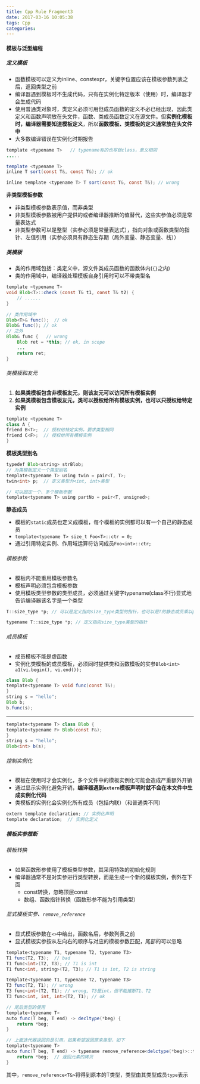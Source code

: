 ```yaml
---
title: Cpp Rule Fragment3
date: 2017-03-16 10:05:38
tags: Cpp
categories:
---
```


#### 模板与泛型编程
##### 定义模板
- 函数模板可以定义为inline、constexpr，关键字位置应该在模板参数列表之后，返回类型之前
- 编译器遇到模板时不生成代码，只有在实例化特定版本（使用）时，编译器才会生成代码
- 使用普通类对象时，类定义必须可用但成员函数的定义不必已经出现，因此类定义和函数声明放在头文件，函数、类成员函数定义在源文件。但**实例化模板时，编译器需要知道模板定义**，所以**函数模板、类模板的定义通常放在头文件中**
- 大多数编译错误在实例化时期报告

```java
template <typename T>   // typename有的也写做class，意义相同
.....

template <typename T>
inline T sort(const T&, const T&); // ok

inline template <typename T> T sort(const T&, const T&); // wrong
```
**非类型模板参数**
- 非类型模板参数表示值，而非类型
- 非类型模板参数被用户提供的或者编译器推断的值替代，这些实参值必须是常量表达式
- 非类型参数可以是整型（实参必须是常量表达式），指向对象或函数类型的指针、左值引用（实参必须具有静态生存期（局外变量、静态变量、栈））

##### 类模板
- 类的作用域包括：类定义中，源文件类成员函数的函数体内(`{}`之内)
- 类的作用域中，编译器处理模板自身引用时可以不带类型名

```java
template <typename T>
void Blob<T>::check (const T& t1, const T& t2) {
    // ......
}

// 类作用域中
Blob<T>& func();  // ok
Blob& func(); // ok
// 之外
Blob& func {   // wrong
    Blob ret = *this; // ok, in scope
    ...
    return ret;
}
```
###### 类模板和友元
1. **如果类模板包含非模板友元，则该友元可以访问所有模板实例**
2. **如果类模板包含模板友元，类可以授权给所有模板实例，也可以只授权给特定实例**

```java
template <typename T>
class A {
friend B<T>;  // 授权给特定实例，要求类型相同
friend C<F>;  // 授权给所有模板实例
}
```

**模板类型别名**
```java
typedef Blob<string> strBlob;
// 为类模板定义一个类型别名
template<typename T> using twin = pair<T, T>;
twin<int> p;  // 定义类型为<int, int>类型

// 可以固定一个、多个模板参数
template<typename T> using partNo = pair<T, unsigned>;
```
**静态成员**
- 模板的`static`成员也定义成模板，每个模板的实例都可以有一个自己的静态成员
- `template<typename T> size_t Foo<T>::ctr = 0;`
- 通过引用特定实例、作用域运算符访问成员`Foo<int>::ctr;`

###### 模板参数
- 模板内不能重用模板参数名
- 模板声明必须包含模板参数
- 使用模板类型参数的类型成员，必须通过关键字typename(class不行)显式地告诉编译器该名字是一个类型

```java
T::size_type *p; // 可以是定义指向size_type类型的指针，也可以是T的静态成员乘以p的结果

typename T::size_type *p; // 定义指向size_type类型的指针
```

###### 成员模板
- 成员模板不能是虚函数
- 实例化类模板的成员模板，必须同时提供类和函数模板的实参`Blob<int> a1(vi.begin(), vi.end());`

```java
class Blob {
template<typename T> void func(const T&);
}
string s = "hello";
Blob b;
b.func(s);
```

---

```java
template<typename T> class Blob {
template<typename F> Blob(const F&);
}
string s = "hello";
Blob<int> b(s);
```
###### 控制实例化
- 模板在使用时才会实例化，多个文件中的模板实例化可能会造成严重额外开销
- 通过显示实例化避免开销，**编译器遇到`extern`模板声明时就不会在本文件中生成实例化代码**
- 类模板的实例化会实例化所有成员（包括内联）（和普通类不同）

```java
extern template declaration; // 实例化声明
template declaration;  // 实例化定义
```

##### 模板实参推断
###### 模板转换
- 如果函数形参使用了模板类型参数，其采用特殊的初始化规则
- 编译器通常不是对实参进行类型转换，而是生成一个新的模板实例，例外在下面
  - const转换，忽略顶层const
  - 数组、函数指针转换（函数形参不能为引用类型）

###### 显式模板实参、`remove_reference`
- 显式模板参数在`<>`中给出，函数名后，参数列表之前
- 显式模板实参按从左向右的顺序与对应的模板参数匹配，尾部的可以忽略

```java
template<typename T1, typename T2, typename T3>
T1 func(T2, T3);  // bad
T1 func<int>(T2, T3); // T1 is int
T1 func<int, string>(T2, T3); // T1 is int, T2 is string

template<typename T1, typename T2, typename T3>
T3 func(T2, T1); // wrong
T3 func<int>(T2, T1); // wrong, T3是int，但不能推断T1、T2
T3 func<int, int, int>(T2, T1); // ok

// 尾后类型的使用
template<typename T>
auto func(T beg, T end) -> decltype(*beg) {
    return *beg;
}

// 上面迭代器返回的是引用，如果希望返回原来类型，如下
template<typename T>
auto func(T beg, T end) -> typename remove_reference<delctype(*beg)>::type {
    return *beg;  // 返回元素的拷贝
}
```
其中，`remove_reference<T&>`将得到原本的T类型，类型由其类型成员`type`表示










